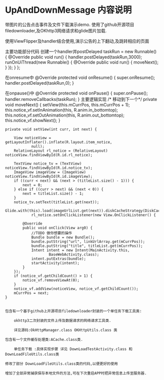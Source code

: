 # UpAndDownMessage 内容说明
  带图片的公告点击事件及文件下载演示demo. 使用了github开源项目filedownloader,及OKhttp3网络请求和glide图片加载.

   使用ViewFlipper及handler结合使用,演示公告的上下翻动,及跳转相应的页面

   主要功能部分代码
       创建一个handler并postDelayed
      taskRun = new Runnable() {
            @Override
            public void run() {
                handler.postDelayed(taskRun,3000);
                runOnUiThread(new Runnable() {
                    @Override
                    public void run() {
                        moveNext();
                    }
                });
            }
        };

在onresume中
          @Override
    protected void onResume() {
        super.onResume();
        handler.postDelayed(taskRun,0);
    }

 在onpause()中
      @Override
    protected void onPause() {
        super.onPause();
        handler.removeCallbacks(taskRun);
    }
       主要逻辑实现 
      /* 移动到下一个*/
      private void moveNext() {
        setView(this.mCurrPos, this.mCurrPos + 1);
        this.notice_vf.setInAnimation(this, R.anim.in_bottomtop);
        this.notice_vf.setOutAnimation(this, R.anim.out_bottomtop);
        this.notice_vf.showNext();
    }
    
    private void setView(int curr, int next) {

        View noticeView = getLayoutInflater().inflate(R.layout.item_notice,
                null);
        RelativeLayout rl_notice = (RelativeLayout) noticeView.findViewById(R.id.rl_notice);

        TextView notice_tv = (TextView) noticeView.findViewById(R.id.notice_tv);
        ImageView imageView = (ImageView) noticeView.findViewById(R.id.imageView);
        if ((curr < next) && (next > (titleList.size() - 1))) {
            next = 0;
        } else if ((curr > next) && (next < 0)) {
            next = titleList.size() - 1;
        }
        notice_tv.setText(titleList.get(next));
        Glide.with(this).load(imageUrlList.get(next)).diskCacheStrategy(DiskCacheStrategy.ALL).placeholder(R.mipmap.ic_launcher).into(imageView);
                rl_notice.setOnClickListener(new View.OnClickListener() {

            @Override
            public void onClick(View arg0) {
                //TODO 做你想要的操作
                Bundle bundle = new Bundle();
                bundle.putString("url", linkUrlArray.get(mCurrPos));
                bundle.putString("title", titleList.get(mCurrPos));
                Intent intent = new Intent(MainActivity.this,
                        BaseWebActivity.class);
                intent.putExtras(bundle);
                startActivity(intent);
            }
        });
        if (notice_vf.getChildCount() > 1) {
            notice_vf.removeViewAt(0);
        }
        notice_vf.addView(noticeView, notice_vf.getChildCount());
        mCurrPos = next;
    }
    
    
    包含有一个基于github上开源项目filedownloader封装的一个单任务下载工具类: 
    
        okhttp3二次封装的文件上传及数据请求的网络请求工具类.
        
        详见源码:OkHttpManager.class OKHttpUtils.class 类
        
    包含有一个文件缓存处理类:ACache.class类.
        
        单任务下载 :具体实现步骤 详见 DownLoadTestActivity.class 和 DownLoadFileUtils.class类
        
    修改了部分 DownLoadFileUtils.class类的代码,以便更好的使用

    增加了全部异常捕获保存本地文件的方法,可在下次重启APP时把异常信息上传至服务器.
